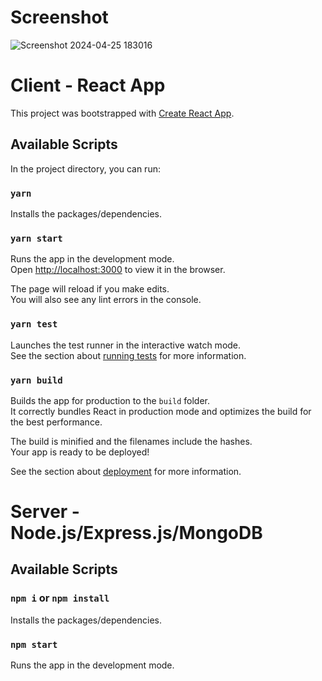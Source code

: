 # Screenshot

![Screenshot 2024-04-25 183016](https://github.com/jqamaya/mern-crud-books/assets/13392538/51b3a8d1-5005-4da1-984c-51174c327488)

# Client - React App

This project was bootstrapped with [Create React App](https://github.com/facebook/create-react-app).

## Available Scripts

In the project directory, you can run:

### `yarn`

Installs the packages/dependencies.

### `yarn start`

Runs the app in the development mode.\
Open [http://localhost:3000](http://localhost:3000) to view it in the browser.

The page will reload if you make edits.\
You will also see any lint errors in the console.

### `yarn test`

Launches the test runner in the interactive watch mode.\
See the section about [running tests](https://facebook.github.io/create-react-app/docs/running-tests) for more information.

### `yarn build`

Builds the app for production to the `build` folder.\
It correctly bundles React in production mode and optimizes the build for the best performance.

The build is minified and the filenames include the hashes.\
Your app is ready to be deployed!

See the section about [deployment](https://facebook.github.io/create-react-app/docs/deployment) for more information.

# Server - Node.js/Express.js/MongoDB

## Available Scripts

### `npm i` or `npm install`

Installs the packages/dependencies.

### `npm start`

Runs the app in the development mode.

